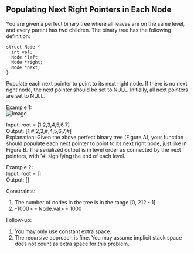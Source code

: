 <h2> Populating Next Right Pointers in Each Node </h2>

You are given a perfect binary tree where all leaves are on the same level, and every parent has two children. The binary tree has the following definition:

```
struct Node {
  int val;
  Node *left;
  Node *right;
  Node *next;
}
```

Populate each next pointer to point to its next right node. If there is no next right node, the next pointer should be set to NULL. Initially, all next pointers are set to NULL.


Example 1: <br>
![image](https://github.com/SnowScriptWinterOfCode/LeetCode_Q/assets/120296010/8a5ec120-3224-41cd-95ac-4b63e5320bff)

Input: root = [1,2,3,4,5,6,7]<br>
Output: [1,#,2,3,#,4,5,6,7,#]<br>
Explanation: Given the above perfect binary tree (Figure A), your function should populate each next pointer to point to its next right node, just like in Figure B. The serialized output is in level order as connected by the next pointers, with '#' signifying the end of each level.


Example 2:<br>
Input: root = []<br>
Output: []<br>
 

Constraints:<br>

1. The number of nodes in the tree is in the range [0, 212 - 1].<br>
2. -1000 <= Node.val <= 1000
 

Follow-up:<br>
1. You may only use constant extra space.<br>
2. The recursive approach is fine. You may assume implicit stack space does not count as extra space for this problem.
